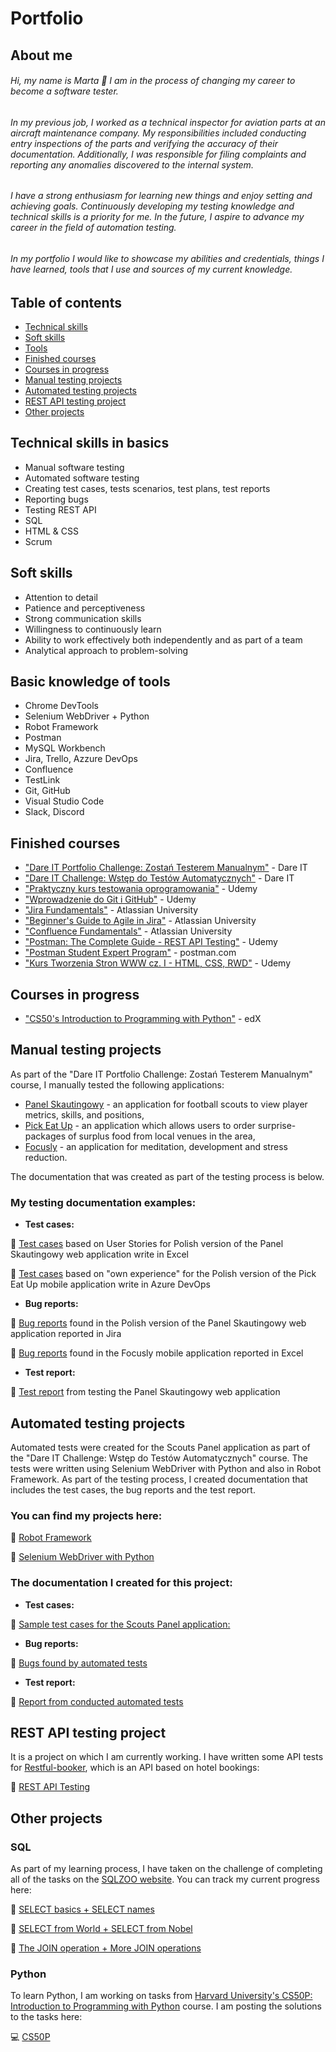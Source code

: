 # Portfolio

## About me

###### <p>Hi, my name is Marta 🙂 I am in the process of changing my career to become a software tester.</p>
###### <p>In my previous job, I worked as a technical inspector for aviation parts at an aircraft maintenance company. My responsibilities included conducting entry inspections of the parts and verifying the accuracy of their documentation. Additionally, I was responsible for filing complaints and reporting any anomalies discovered to the internal system.<p>
###### <p>I have a strong enthusiasm for learning new things and enjoy setting and achieving goals. Continuously developing my testing knowledge and technical skills is a priority for me. In the future, I aspire to advance my career in the field of automation testing.</p>
###### <p>In my portfolio I would like to showcase my abilities and credentials, things I have learned, tools that I use and sources of my current knowledge.</p>

## Table of contents
- [Technical skills](#technical-skills-in-basics)
- [Soft skills](#soft-skills)
- [Tools](#basic-knowledge-of-tools)
- [Finished courses](#finished-courses)
- [Courses in progress](#courses-in-progress)
- [Manual testing projects](#manual-testing-projects)
- [Automated testing projects](#automated-testing-projects)
- [REST API testing project](#REST-API-Testing-project)
- [Other projects](#Other-projects)
  

 ## Technical skills in basics
  - Manual software testing
  - Automated software testing
  - Creating test cases, tests scenarios, test plans, test reports
  - Reporting bugs
  - Testing REST API
  - SQL
  - HTML & CSS
  - Scrum

## Soft skills
  - Attention to detail
  - Patience and perceptiveness
  - Strong communication skills
  - Willingness to continuously learn
  - Ability to work effectively both independently and as part of a team
  - Analytical approach to problem-solving

## Basic knowledge of tools
  - Chrome DevTools
  - Selenium WebDriver + Python
  - Robot Framework
  - Postman
  - MySQL Workbench
  - Jira, Trello, Azzure DevOps
  - Confluence
  - TestLink
  - Git, GitHub
  - Visual Studio Code
  - Slack, Discord
  
## Finished courses
  - ["Dare IT Portfolio Challenge: Zostań Testerem Manualnym"](https://www.dareit.io/) - Dare IT
  - ["Dare IT Challenge: Wstęp do Testów Automatycznych"](https://www.dareit.io/challenges/wstep-do-testow-automatycznych) - Dare IT
  - ["Praktyczny kurs testowania oprogramowania"](https://www.udemy.com/course/praktyczny-kurs-testowania-oprogramowania/) - Udemy
  - ["Wprowadzenie do Git i GitHub"](https://www.udemy.com/course/kurs-git-i-github-od-podstaw/) - Udemy
  - ["Jira Fundamentals"](https://university.atlassian.com/student/path/815443-jira-fundamentals?sid_i=0) - Atlassian University
  - ["Beginner's Guide to Agile in Jira"](https://university.atlassian.com/student/page/1117976-the-beginner-s-guide-to-agile-in-jira-course-description?sid_i=8) - Atlassian University
  - ["Confluence Fundamentals"](https://enable.atlassian.com/student/path/861302-confluence-fundamentals) - Atlassian University
  - ["Postman: The Complete Guide - REST API Testing"](https://www.udemy.com/course/postman-the-complete-guide/) - Udemy
  - ["Postman Student Expert Program"](https://www.postman.com/company/student-program/) - postman.com
  - ["Kurs Tworzenia Stron WWW cz. I - HTML, CSS, RWD"](https://www.udemy.com/course/od-zera-do-front-end-developera-cz1/) - Udemy
  
## Courses in progress
  - ["CS50's Introduction to Programming with Python"](https://www.edx.org/course/cs50s-introduction-to-programming-with-python) - edX

## Manual testing projects
As part of the "Dare IT Portfolio Challenge: Zostań Testerem Manualnym" course, I manually tested the following applications:
- [Panel Skautingowy](https://scouts.futbolkolektyw.pl/en/login?redirected=true) - an application for football scouts to view player metrics, skills, and positions,
- [Pick Eat Up](https://pickeatup.io/) - an application which allows users to order surprise-packages of surplus food from local venues in the area,
- [Focusly](https://focusly.co/) - an application for meditation, development and stress reduction.

The documentation that was created as part of the testing process is below.

### My testing documentation examples:
  - **Test cases:**
  
  📝 [Test cases](https://docs.google.com/spreadsheets/d/1kQpe2bKegMlHgqcILOORV9crnnq4-2NE26g2fCcijXo/edit#gid=0) based on User Stories for Polish version of the Panel Skautingowy web application write in Excel
  
  📝 [Test cases](https://docs.google.com/spreadsheets/d/1t5N5Hsym98lfeW9AT4NE5X66dmUQnUQZnWTCA7Ask_Q/edit?usp=sharing) based on "own experience" for the Polish version of the Pick Eat Up mobile application write in Azure DevOps
  
  - **Bug reports:**
  
  📝 [Bug reports](https://docs.google.com/document/d/1qqDj89mzUqHW5eJKUyrQott_4B63Q6G6WX6K-LERA1g/edit) found in the Polish version of the Panel Skautingowy web application reported in Jira
  
  📝 [Bug reports](https://docs.google.com/spreadsheets/d/11KW9XAAVmZzSV3kJgXaHTnYZcknsz-AVZCmFl74_n5I/edit#gid=0) found in the Focusly mobile application reported in Excel

  - **Test report:**
  
  📝 [Test report](https://docs.google.com/document/d/1wrpqrm4KpSA6VnfO76IjKV2oV1rtMyuoXY-cv7zrdgk/edit) from testing the Panel Skautingowy web application
  
## Automated testing projects
Automated tests were created for the Scouts Panel application as part of the "Dare IT Challenge: Wstęp do Testów Automatycznych" course. The tests were written using Selenium WebDriver with Python and also in Robot Framework. As part of the testing process, I created documentation that includes the test cases, the bug reports and the test report.

 ### You can find my projects here:
 
📕 [Robot Framework](https://github.com/MartaReb/panelscout_robotframework)

📕 [Selenium WebDriver with Python](https://github.com/MartaReb/challenge_portfolio_marta)

 ### The documentation I created for this project:
 - **Test cases:**
  
📝 [Sample test cases for the Scouts Panel application:](https://docs.google.com/spreadsheets/d/1M61LP4jmVPXJPkLhAGm3Ap_cufrFDYdIiIHo-g25NOI/edit#gid=0)

- **Bug reports:**

📝 [Bugs found by automated tests](https://docs.google.com/spreadsheets/d/1nC0_WXUhKgu-T4y3OaqL0u1jzyrGmKAO0GEPoPvXQkw/edit#gid=0)

- **Test report:**

📝 [Report from conducted automated tests](https://docs.google.com/document/d/1WgoSn8IIT5IQyRMi-dL7GQSK4DAr2coVu_QfeKt29HI/edit)

  ## REST API testing project
It is a project on which I am currently working. I have written some API tests for [Restful-booker](https://restful-booker.herokuapp.com/), which is an API based on hotel bookings:

📘 [REST API Testing](https://github.com/MartaReb/restful-booker-testing)

 ## Other projects
 
  ### SQL
 As part of my learning process, I have taken on the challenge of completing all of the tasks on the [SQLZOO website](https://sqlzoo.net/wiki/SQL_Tutorial). You can track my current progress here:
  
  📝 [SELECT basics + SELECT names](https://docs.google.com/spreadsheets/d/14ErK9BRq6LU8IIEOZDQ6vLIO84F4ET5BzTAatRvrisU/edit#gid=0)
  
  📝 [SELECT from World + SELECT from Nobel](https://docs.google.com/spreadsheets/d/1_OOVfSmUhnqGV3mQutdfRMcZP3KZn8prZ0c1j4-xdmE/edit#gid=0)
  
  📝 [The JOIN operation + More JOIN operations](https://docs.google.com/spreadsheets/d/1hWXOQlG35lugONkZJ8cXcc6DBPXsWtAj-iXeAdyCzHM/edit#gid=0)

### Python
To learn Python, I am working on tasks from [Harvard University's CS50P: Introduction to Programming with Python](https://cs50.harvard.edu/python/2022/) course. I am posting the solutions to the tasks here:

 💻 [CS50P](https://github.com/MartaReb/CS50P)



